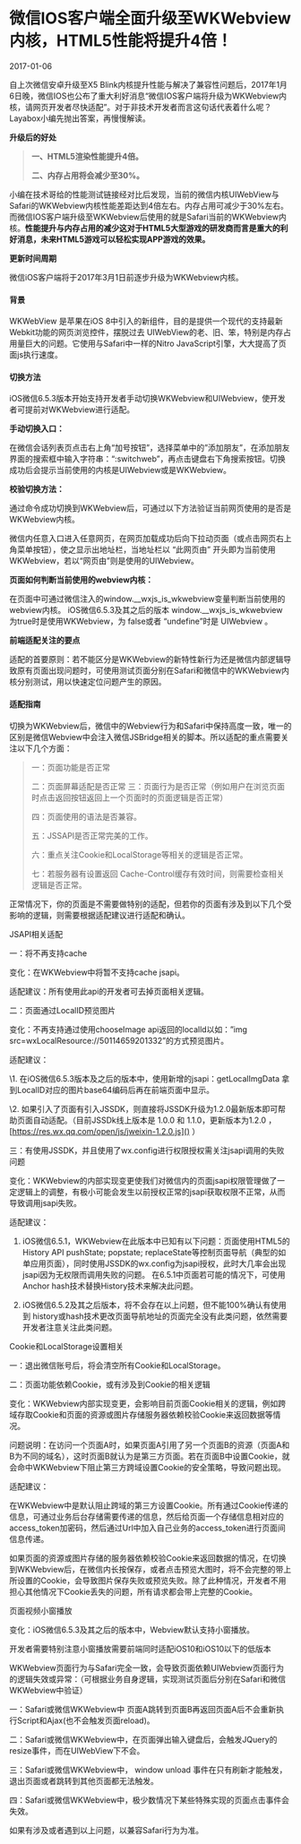 # 微信IOS客户端全面升级至WKWebview内核，HTML5性能将提升4倍！

2017-01-06 

自上次微信安卓升级至X5 Blink内核提升性能与解决了兼容性问题后，2017年1月6日晚，微信IOS也公布了重大利好消息“微信IOS客户端将升级为WKWebview内核，请网页开发者尽快适配”。对于非技术开发者而言这句话代表着什么呢？Layabox小编先抛出答案，再慢慢解读。

**升级后的好处**

> **一、HTML5渲染性能提升4倍。**
>
> **二、内存占用将会减少至30%。**

小编在技术哥给的性能测试链接经对比后发现，当前的微信内核UIWebView与Safari的WKWebview内核性能差距达到4倍左右。内存占用可减少于30%左右。而微信IOS客户端升级至WKWebview后使用的就是Safari当前的WKWebview内核。**性能提升与内存占用的减少这对于HTML5大型游戏的研发商而言是重大的利好消息，未来HTML5游戏可以轻松实现APP游戏的效果。**

**更新时间周期**

微信iOS客户端将于2017年3月1日前逐步升级为WKWebview内核。

#### **背景**

WKWebView 是苹果在iOS 8中引入的新组件，目的是提供一个现代的支持最新Webkit功能的网页浏览控件，摆脱过去 UIWebView的老、旧、笨，特别是内存占用量巨大的问题。它使用与Safari中一样的Nitro JavaScript引擎，大大提高了页面js执行速度。

#### 切换方法

iOS微信6.5.3版本开始支持开发者手动切换WKWebview和UIWebview，使开发者可提前对WKWebview进行适配。

**手动切换入口：**

在微信会话列表页点击右上角“加号按钮”，选择菜单中的”添加朋友”，在添加朋友界面的搜索框中输入字符串：“:switchweb”，再点击键盘右下角搜索按钮。切换成功后会提示当前使用的内核是UIWebview或是WKWebview。

**校验切换方法：**

通过命令成功切换到WKWebview后，可通过以下方法验证当前网页使用的是否是WKWebview内核。 

微信内任意入口进入任意网页，在网页加载成功后向下拉动页面（或点击网页右上角菜单按钮），使之显示出地址栏，当地址栏以 “此网页由” 开头即为当前使用WKWebview，若以“网页由”则是使用的UIWebview。

**页面如何判断当前使用的webview内核：**

在页面中可通过微信注入的window.__wxjs_is_wkwebview变量判断当前使用的webview内核。 iOS微信6.5.3及其之后的版本 window.__wxjs_is_wkwebview 为true时是使用WKWebview，为 false或者 “undefine”时是 UIWebview 。

**前端适配关注的要点**

适配的首要原则：若不能区分是WKWebview的新特性新行为还是微信内部逻辑导致原有页面出现问题时，可使用测试页面分别在Safari和微信中的WKWebview内核分别测试，用以快速定位问题产生的原因。

#### 适配指南

切换为WKWebview后，微信中的Webview行为和Safari中保持高度一致，唯一的区别是微信Webview中会注入微信JSBridge相关的脚本。所以适配的重点需要关注以下几个方面： 

> 一：页面功能是否正常 
>
> 二：页面屏幕适配是否正常 三：页面行为是否正常（例如用户在浏览页面时点击返回按钮返回上一个页面时的页面逻辑是否正常） 
>
> 四：页面使用的语法是否兼容。 
>
> 五：JSSAPI是否正常完美的工作。 
>
> 六：重点关注Cookie和LocalStorage等相关的逻辑是否正常。 
>
> 七：若服务器有设置返回 Cache-Control缓存有效时间，则需要检查相关逻辑是否正常。

正常情况下，你的页面是不需要做特别的适配，但若你的页面有涉及到以下几个受影响的逻辑，则需要根据适配建议进行适配和确认。

JSAPI相关适配

一：将不再支持cache 

变化：在WKWebview中将暂不支持cache jsapi。 

适配建议：所有使用此api的开发者可去掉页面相关逻辑。

二：页面通过LocalID预览图片 

变化：不再支持通过使用chooseImage api返回的localld以如：”img src=wxLocalResource://50114659201332”的方式预览图片。 

适配建议：

\1. 在iOS微信6.5.3版本及之后的版本中，使用新增的jsapi：getLocalImgData 拿到LocalID对应的图片base64编码后再在前端页面中显示。

\2. 如果引入了页面有引入JSSDK，则直接将JSSDK升级为1.2.0最新版本即可帮助页面自动适配。（目前JSSDk线上版本是 1.0.0 和 1.1.0，更新版本为1.2.0 ，[https://res.wx.qq.com/open/js/jweixin-1.2.0.js]()  ）

三：有使用JSSDK，并且使用了wx.config进行权限授权需关注jsapi调用的失败问题 

变化：WKWebview的内部实现变更使我们对微信内的页面jsapi权限管理做了一定逻辑上的调整，有极小可能会发生以前授权正常的jsapi获取权限不正常，从而导致调用jsapi失败。 

适配建议：

1. iOS微信6.5.1，WKWebview在此版本中已知有以下问题：页面使用HTML5的History API pushState; popstate;      replaceState等控制页面导航（典型的如单应用页面），同时使用JSSDK的wx.config为jsapi授权，此时大几率会出现jsapi因为无权限而调用失败的问题。 在6.5.1中页面若可能的情况下，可使用Anchor hash技术替换History技术来解决此问题。

2. iOS微信6.5.2及其之后版本，将不会存在以上问题，但不能100%确认有使用到 history或hash技术更改页面导航地址的页面完全没有此类问题，依然需要开发者注意关注此类问题。

Cookie和LocalStorage设置相关

一：退出微信账号后，将会清空所有Cookie和LocalStorage。

二：页面功能依赖Cookie，或有涉及到Cookie的相关逻辑 

变化：WKWebview内部实现变更，会影响目前页面Cookie相关的逻辑，例如跨域存取Cookie和页面的资源或图片存储服务器依赖校验Cookie来返回数据等情况。

问题说明：在访问一个页面A时，如果页面A引用了另一个页面B的资源（页面A和B为不同的域名），这时页面B就认为是第三方页面。若在页面B中设置Cookie，就会命中WKWebview下阻止第三方跨域设置Cookie的安全策略，导致问题出现。

适配建议：

在WKWebview中是默认阻止跨域的第三方设置Cookie。所有通过Cookie传递的信息，可通过业务后台存储需要传递的信息，然后给页面一个存储信息相对应的access_token加密码，然后通过Url中加入自己业务的access_token进行页面间信息传递。

如果页面的资源或图片存储的服务器依赖校验Cookie来返回数据的情况，在切换到WKWebview后，在微信内长按保存，或者点击预览大图时，将不会完整的带上所设置的Cookie，会导致图片保存失败或预览失败。除了此种情况，开发者不用担心其他情况下Cookie丢失的问题，所有请求都会带上完整的Cookie。

页面视频小窗播放

变化：iOS微信6.5.3及其之后的版本中，Webview默认支持小窗播放。 

开发者需要特别注意小窗播放需要前端同时适配iOS10和iOS10以下的低版本 



WKWebview页面行为与Safari完全一致，会导致页面依赖UIWebview页面行为的逻辑失效或异常：（可根据业务自身逻辑，实现测试页面后分别在Safari和微信WKWebview中验证）

一：Safari或微信WKWebview中 页面A跳转到页面B再返回页面A后不会重新执行Script和Ajax(也不会触发页面reload)。 

二：Safari或微信WKWebview中，在页面弹出输入键盘后，会触发JQuery的resize事件，而在UIWebView下不会。 

三：Safari或微信WKWebview中， window unload 事件在只有刷新才能触发，退出页面或者跳转到其他页面都无法触发。 

四：Safari或微信WKWebview中，极少数情况下某些特殊实现的页面点击事件会失效。

如果有涉及或者遇到以上问题，以兼容Safari行为为准。